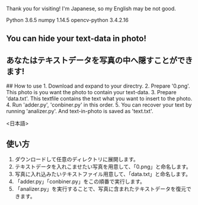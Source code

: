 Thank you for visiting!
I'm Japanese, so my English may be not good.

<Dev-Environment>
Python 3.6.5
numpy 1.14.5
opencv-python 3.4.2.16

## You can hide your text-data in photo!
## あなたはテキストデータを写真の中へ隠すことができます!

<English>
## How to use
1. Download and expand to your directry.
2. Prepare '0.png'. This photo is you want the photo to contain your text-data.
3. Prepare 'data.txt'. This textfile contains the text what you want to insert to the photo.
4. Run 'adder.py', 'conbiner.py' in this order.
5. You can recover your text by running 'analizer.py'. And text-in-photo is saved as 'text.txt'.

<日本語>
## 使い方
1. ダウンロードして任意のディレクトリに展開します。
2. テキストデータを入れこませたい写真を用意して、「0.png」と命名します。
3. 写真に入れ込みたいテキストファイル用意して、「data.txt」と命名します。
4. 「adder.py」「conbiner.py」をこの順番で実行します。
5. 「analizer.py」を実行することで、写真に含まれたテキストデータを復元できます。

